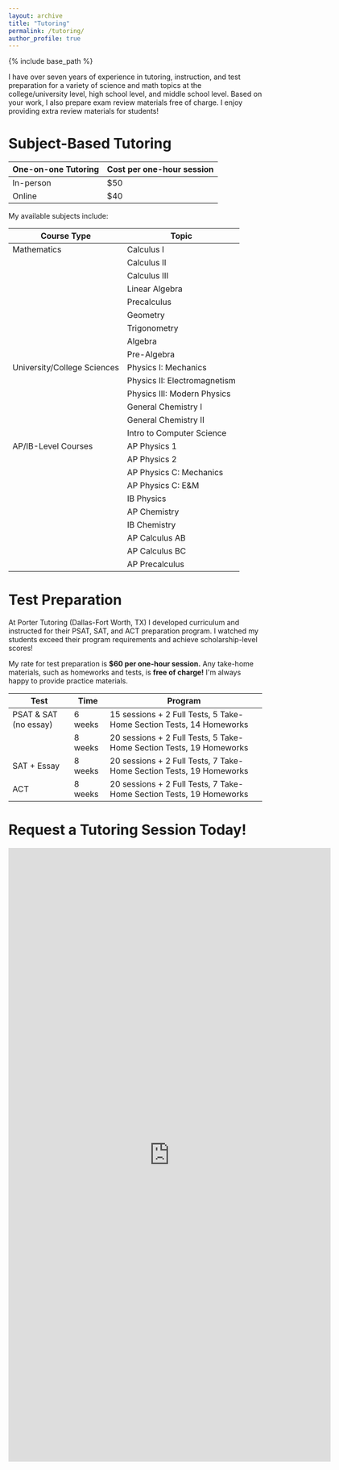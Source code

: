 ```yaml
---
layout: archive
title: "Tutoring"
permalink: /tutoring/
author_profile: true
---
```


{% include base_path %}

I have over seven years of experience in tutoring, instruction, and test preparation for a variety of science and math topics at the college/university level, high school level, and middle school level. Based on your work, I also prepare exam review materials free of charge. I enjoy providing extra review materials for students!

# Subject-Based Tutoring

| One-on-one Tutoring         | Cost per one-hour session   |   
| --------------------------- | --------------------------- |
| In-person                   | $50                         |
| Online                      | $40                         |

My available subjects include:

| Course Type                 | Topic                           |    
| --------------------------- | ------------------------------- |
| Mathematics                 | Calculus I                      |
|                             | Calculus II                     |
|                             | Calculus III                    |
|                             | Linear Algebra                  |
|                             | Precalculus                     |
|                             | Geometry                        |
|                             | Trigonometry                    |
|                             | Algebra                         |
|                             | Pre-Algebra                     |
| University/College Sciences | Physics I: Mechanics            |
|                             | Physics II: Electromagnetism    |
|                             | Physics III: Modern Physics     |
|                             | General Chemistry I             |
|                             | General Chemistry II            |
|                             | Intro to Computer Science       |
| AP/IB-Level Courses         | AP Physics 1                    |
|                             | AP Physics 2                    |
|                             | AP Physics C: Mechanics         |
|                             | AP Physics C: E&M               |
|                             | IB Physics                      |
|                             | AP Chemistry                    |
|                             | IB Chemistry                    |
|                             | AP Calculus AB                  |
|                             | AP Calculus BC                  |
|                             | AP Precalculus                  |

# Test Preparation

At Porter Tutoring (Dallas-Fort Worth, TX) I developed curriculum and instructed for their PSAT, SAT, and ACT preparation program. I watched my students exceed their program requirements and achieve scholarship-level scores!

My rate for test preparation is **$60 per one-hour session.** 
Any take-home materials, such as homeworks and tests, is **free of charge!** I'm always happy to provide practice materials.


| Test                        | Time      |  Program                                                            |   
| --------------------------- | --------- | ------------------------------------------------------------------- |
| PSAT & SAT (no essay)       | 6 weeks   | 15 sessions + 2 Full Tests, 5 Take-Home Section Tests, 14 Homeworks | 
|                             | 8 weeks   | 20 sessions + 2 Full Tests, 5 Take-Home Section Tests, 19 Homeworks |
| SAT + Essay                 | 8 weeks   | 20 sessions + 2 Full Tests, 7 Take-Home Section Tests, 19 Homeworks |  
| ACT                         | 8 weeks   | 20 sessions + 2 Full Tests, 7 Take-Home Section Tests, 19 Homeworks | 

# Request a Tutoring Session Today!

<iframe src="https://docs.google.com/forms/d/e/1FAIpQLScIupL2bAvnRrdrdcfn-UIbptEAiugov0o_3hZCkhURjvZUbQ/viewform?embedded=true" width="640" height="1217" frameborder="0" marginheight="0" marginwidth="0">Loading…</iframe>
